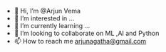 - 👋 Hi, I’m @Arjun Vema
- 👀 I’m interested in ...
- 🌱 I’m currently learning ...
- 💞️ I’m looking to collaborate on ML ,AI and Python
- 📫 How to reach me arjunagatha@gmail.com

<!---
arjunvemavara/arjunvemavara is a ✨ special ✨ repository because its `README.md` (this file) appears on your GitHub profile.
You can click the Preview link to take a look at your changes.
--->
